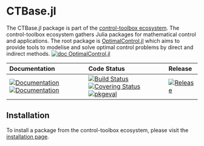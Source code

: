 # CTBase.jl

[ci-img]: https://github.com/control-toolbox/CTBase.jl/actions/workflows/CI.yml/badge.svg?branch=main
[ci-url]: https://github.com/control-toolbox/CTBase.jl/actions/workflows/CI.yml?query=branch%3Amain

[co-img]: https://codecov.io/gh/control-toolbox/CTBase.jl/branch/main/graph/badge.svg?token=YM5YQQUSO3
[co-url]: https://codecov.io/gh/control-toolbox/CTBase.jl

[doc-dev-img]: https://img.shields.io/badge/docs-dev-8A2BE2.svg
[doc-dev-url]: https://control-toolbox.org/CTBase.jl/dev/

[doc-stable-img]: https://img.shields.io/badge/docs-stable-blue.svg
[doc-stable-url]: https://control-toolbox.org/CTBase.jl/stable/

[release-img]: https://img.shields.io/github/v/release/control-toolbox/CTBase.jl.svg?style=round-square
[release-url]: https://github.com/control-toolbox/CTBase.jl/releases

The CTBase.jl package is part of the [control-toolbox ecosystem](https://github.com/control-toolbox). 
The control-toolbox ecosystem gathers Julia packages for mathematical control and applications. The root package is [OptimalControl.jl](https://github.com/control-toolbox/OptimalControl.jl) which aims to provide tools to modelise and solve optimal control problems by direct and indirect methods. [![doc OptimalControl.jl](https://img.shields.io/badge/doc-OptimalControl.jl-blue)](http://control-toolbox.org/OptimalControl.jl)

| **Documentation**  | **Code Status**  | **Release**  |
|:-------------------|:-----------------|:-------------|
| [![Documentation][doc-stable-img]][doc-stable-url] [![Documentation][doc-dev-img]][doc-dev-url] | [![Build Status][ci-img]][ci-url] [![Covering Status][co-img]][co-url] [![pkgeval](https://juliahub.com/docs/General/CTBase/stable/pkgeval.svg)](https://juliahub.com/ui/Packages/General/CTBase) | [![Release][release-img]][release-url] |

## Installation

To install a package from the control-toolbox ecosystem, please visit the [installation page](https://github.com/control-toolbox#installation).
